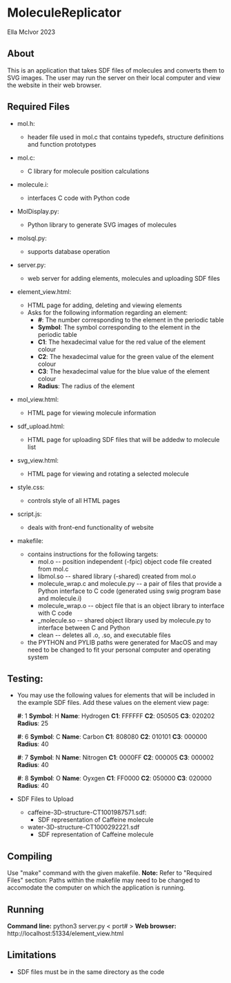 # MoleculeReplicator
Ella McIvor
2023

## About

This is an application that takes SDF files of molecules and converts them to SVG 
images. The user may run the server on their local computer and view the website in 
their web browser.

## Required Files

* mol.h:
	* header file used in mol.c that contains typedefs, structure definitions
	  and function prototypes

* mol.c:
	* C library for molecule position calculations

* molecule.i:
	* interfaces C code with Python code

* MolDisplay.py:
	* Python library to generate SVG images of molecules

* molsql.py:
	* supports database operation

* server.py:
	* web server for adding elements, molecules and uploading SDF files

* element_view.html:
	* HTML page for adding, deleting and viewing elements
	* Asks for the following information regarding an element:
		* **#**: The number corresponding to the element in the periodic table
		* **Symbol**: The symbol corresponding to the element in the periodic table
		* **C1**: The hexadecimal value for the red value of the element colour
		* **C2**: The hexadecimal value for the green value of the element colour
		* **C3**: The hexadecimal value for the blue value of the element colour
		* **Radius**: The radius of the element 


* mol_view.html:
	* HTML page for viewing molecule information

* sdf_upload.html:
	* HTML page for uploading SDF files that will be addedw to molecule list

* svg_view.html:
	* HTML page for viewing and rotating a selected molecule

* style.css:
	* controls style of all HTML pages

* script.js: 
	* deals with front-end functionality of website 

* makefile:
	* contains instructions for the following targets:
		* mol.o -- position independent (-fpic) object code file created 
		  from mol.c
		* libmol.so -- shared library (-shared) created from mol.o
		* molecule_wrap.c and molecule.py -- a pair of files that provide a Python
		  interface to C code (generated using swig program base and molecule.i)
		* molecule_wrap.o -- object file that is an object library to interface
		  with C code
		* _molecule.so -- shared object library used by molecule.py to interface
		  between C and Python
		* clean -- deletes all .o, .so, and executable files
	* the PYTHON and PYLIB paths were generated for MacOS and may need to be changed to
	  fit your personal computer and operating system

## Testing:

* You may use the following values for elements that will 
  be included in the example SDF files. Add these values
  on the element view page:
  
  **#**: 1
  **Symbol**: H
  **Name**: Hydrogen
  **C1**: FFFFFF
  **C2**: 050505
  **C3**: 020202
  **Radius**: 25

  **#**: 6
  **Symbol**: C
  **Name**: Carbon
  **C1**: 808080
  **C2**: 010101
  **C3**: 000000
  **Radius**: 40

  **#**: 7
  **Symbol**: N
  **Name**: Nitrogen
  **C1**: 0000FF
  **C2**: 000005
  **C3**: 000002
  **Radius**: 40

  **#**: 8
  **Symbol**: O
  **Name**: Oyxgen
  **C1**: FF0000
  **C2**: 050000
  **C3**: 020000
  **Radius**: 40

* SDF Files to Upload
	* caffeine-3D-structure-CT1001987571.sdf:
		* SDF representation of Caffeine molecule
	* water-3D-structure-CT1000292221.sdf
		* SDF representation of Caffeine molecule


## Compiling

Use "make" command with the given makefile.
**Note:** Refer to "Required Files" section: Paths within the makefile may need to be changed to accomodate the computer on which the application is running.

## Running

**Command line:** python3 server.py < port# >
**Web browser:** http://localhost:51334/element_view.html

## Limitations

* SDF files must be in the same directory as the code

